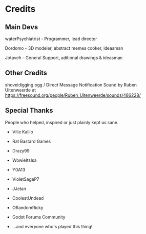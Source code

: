 # Credits

## Main Devs

waterPsychiatrist - Programmer, lead director 

Dordomo - 3D modeler, abstract memes cooker, ideasman

Jotaveh - General Support, aditional drawings & ideasman

## Other Credits

shoveldigging.ogg / Direct Message Notification Sound by Ruben Uitenweerde at https://freesound.org/people/Ruben_Uitenweerde/sounds/486228/

## Special Thanks

People who helped, inspired or just plainly kept us sane.

- Ville Kallio

- Rat Bastard Games

- Drazy99

- WowieItsIsa

- Y0A13

- VioletSagaP7

- JJetan

- CoolestUndead

- ORandomRicky

- Godot Forums Community

- ...and everyone who's played this thing!
